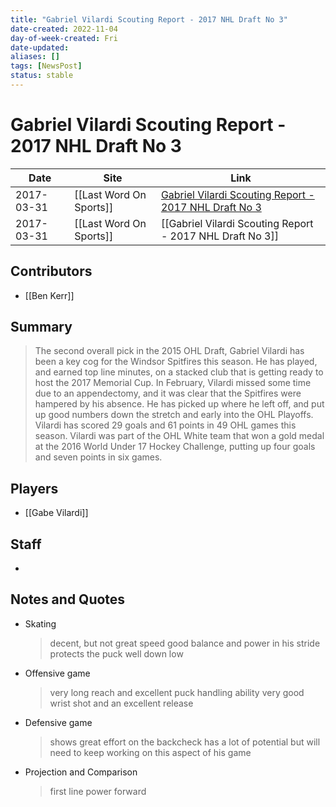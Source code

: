 ```yaml
---
title: "Gabriel Vilardi Scouting Report - 2017 NHL Draft No 3"
date-created: 2022-11-04
day-of-week-created: Fri
date-updated: 
aliases: []
tags: [NewsPost]
status: stable
---
```


# Gabriel Vilardi Scouting Report - 2017 NHL Draft No 3

| Date       | Site                    | Link                                                                                                                                                               |
| ---------- | ----------------------- | ------------------------------------------------------------------------------------------------------------------------------------------------------------------ |
| 2017-03-31 | [[Last Word On Sports]] | [Gabriel Vilardi Scouting Report - 2017 NHL Draft No 3](https://lastwordonsports.com/hockeyprospects/2017/03/31/gabriel-vilardi-scouting-report-2017-nhl-draft-3/) |
| 2017-03-31 | [[Last Word On Sports]] | [[Gabriel Vilardi Scouting Report - 2017 NHL Draft No 3]]                                                                                                          |

## Contributors
- [[Ben Kerr]]


## Summary
> The second overall pick in the 2015 OHL Draft, Gabriel Vilardi has been a key cog for the Windsor Spitfires this season. He has played, and earned top line minutes, on a stacked club that is getting ready to host the 2017 Memorial Cup. In February, Vilardi missed some time due to an appendectomy, and it was clear that the Spitfires were hampered by his absence. He has picked up where he left off, and put up good numbers down the stretch and early into the OHL Playoffs. Vilardi has scored 29 goals and 61 points in 49 OHL games this season. Vilardi was part of the OHL White team that won a gold medal at the 2016 World Under 17 Hockey Challenge, putting up four goals and seven points in six games.

## Players
- [[Gabe Vilardi]]


## Staff
- 


## Notes and Quotes
- Skating
	> decent, but not great speed
	> good balance and power in his stride
	> protects the puck well down low
- Offensive game
	> very long reach and excellent puck handling ability
	> very good wrist shot and an excellent release
- Defensive game
	> shows great effort on the backcheck
	> has a lot of potential but will need to keep working on this aspect of his game
- Projection and Comparison
	> first line power forward

